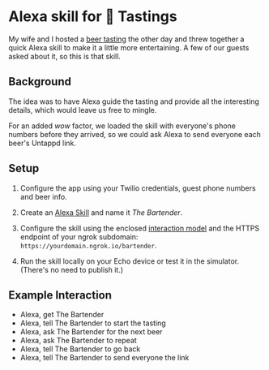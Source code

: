 # Alexa skill for 🍻 Tastings

My wife and I hosted a [beer tasting](https://twitter.com/chadsmith/status/876478375409455105) the other day and threw together a quick Alexa skill to make it a little more entertaining. A few of our guests asked about it, so this is that skill.

## Background

The idea was to have Alexa guide the tasting and provide all the interesting details, which would leave us free to mingle.

For an added _wow_ factor, we loaded the skill with everyone's phone numbers before they arrived, so we could ask Alexa to send everyone each beer's Untappd link.

## Setup

1. Configure the app using your Twilio credentials, guest phone numbers and beer info.

2. Create an [Alexa Skill](https://developer.amazon.com/edw/home.html#/skills) and name it *The Bartender*.

3. Configure the skill using the enclosed [interaction model](https://github.com/chadsmith/alexa-beer-tasting/blob/master/skill.json) and the HTTPS endpoint of your ngrok subdomain: `https://yourdomain.ngrok.io/bartender`.

4. Run the skill locally on your Echo device or test it in the simulator. (There's no need to publish it.)

## Example Interaction

* Alexa, get The Bartender
* Alexa, tell The Bartender to start the tasting
* Alexa, ask The Bartender for the next beer
* Alexa, ask The Bartender to repeat
* Alexa, tell The Bartender to go back
* Alexa, tell The Bartender to send everyone the link
